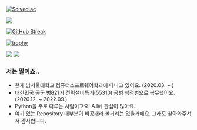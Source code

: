 [![Solved.ac](http://mazassumnida.wtf/api/v2/generate_badge?boj=kimch0612)](https://solved.ac/profile/kimch0612)

<a href="https://opgc.me/#/users/kimch0612" target="_blank"><img src="https://api.opgc.me/githubs/users/kimch0612/tag/?theme=basic" /></a>

[![GitHub Streak](https://streak-stats.demolab.com?user=kimch0612&theme=graywhite&locale=ko&date_format=M%20j%5B%2C%20Y%5D&mode=weekly)](https://git.io/streak-stats)

[![trophy](https://github-profile-trophy.vercel.app/?username=kimch0612)](https://github.com/ryo-ma/github-profile-trophy)

<img src="https://img.shields.io/badge/Python-00599C?style=flat-square&logo=python&logoColor=White"/> <img src="https://img.shields.io/badge/-FFFF00?style=flat-square&logo=c&logoColor=White"/> 

### 저는 말이죠..
- 현재 남서울대학교 컴퓨터소프트웨어학과에 다니고 있어요. (2020.03. ~ )
- 대한민국 공군 병821기 전력설비특기(55310) 공병 행정병으로 복무했어요. (2020.12. ~ 2022.09.)
- Python을 주로 다루는 사람이고요, A.I에 관심이 많아요.
- 여기 있는 Repository 대부분이 비공개라 볼거리는 없을거에요. 그래도 찾아와주셔서 감사합니다.

<!--
**kimch0612/kimch0612** is a ✨ _special_ ✨ repository because its `README.md` (this file) appears on your GitHub profile.

Here are some ideas to get you started:

- 🔭 I’m currently working on ...
- 🌱 I’m currently learning ...
- 👯 I’m looking to collaborate on ...
- 🤔 I’m looking for help with ...
- 💬 Ask me about ...
- 📫 How to reach me: ...
- 😄 Pronouns: ...
- ⚡ Fun fact: ...
-->
